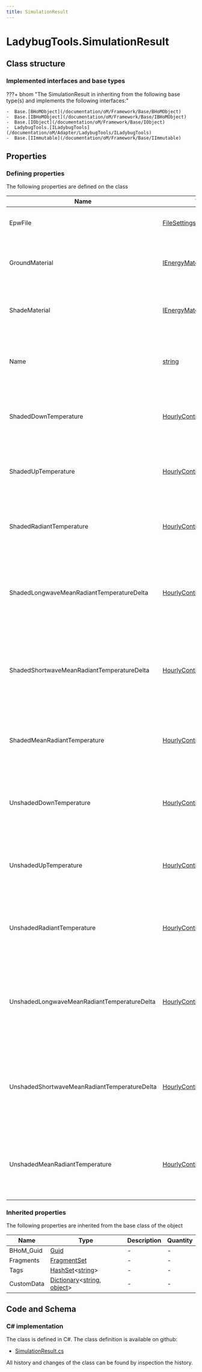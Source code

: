 ```yaml
---
title: SimulationResult
---
```


# LadybugTools.SimulationResult



## Class structure

### Implemented interfaces and base types

???+ bhom "The SimulationResult in inheriting from the following base type(s) and implements the following interfaces:"

    -  Base.[BHoMObject](/documentation/oM/Framework/Base/BHoMObject)
    -  Base.[IBHoMObject](/documentation/oM/Framework/Base/IBHoMObject)
    -  Base.[IObject](/documentation/oM/Framework/Base/IObject)
    -  LadybugTools.[ILadybugTools](/documentation/oM/Adapter/LadybugTools/ILadybugTools)
    -  Base.[IImmutable](/documentation/oM/Framework/Base/IImmutable)


## Properties



### Defining properties

The following properties are defined on the class

| Name             | Type             | Description      | Quantity         |
|------------------|------------------|------------------|------------------|
| EpwFile | [FileSettings](/documentation/oM/Framework/Adapter/FileSettings) | The EPW file associated with this object. | - |
| GroundMaterial | [IEnergyMaterialOpaque](/documentation/oM/Adapter/LadybugTools/IEnergyMaterialOpaque) | The ground material used in the processing of this object. | - |
| ShadeMaterial | [IEnergyMaterialOpaque](/documentation/oM/Adapter/LadybugTools/IEnergyMaterialOpaque) | The shade material used in the processing of this object. | - |
| Name | [string](https://learn.microsoft.com/en-us/dotnet/api/System.String?view=netstandard-2.0) | The identifier used to distinguish existing results for this object. | - |
| ShadedDownTemperature | [HourlyContinuousCollection](/documentation/oM/Adapter/LadybugTools/HourlyContinuousCollection) | The Shaded Down Temperature used in the processing of this object | - |
| ShadedUpTemperature | [HourlyContinuousCollection](/documentation/oM/Adapter/LadybugTools/HourlyContinuousCollection) | The Shaded Up Temperature used in the processing of this object | - |
| ShadedRadiantTemperature | [HourlyContinuousCollection](/documentation/oM/Adapter/LadybugTools/HourlyContinuousCollection) | The Shaded Radiant Temperature used in the processing of this object | - |
| ShadedLongwaveMeanRadiantTemperatureDelta | [HourlyContinuousCollection](/documentation/oM/Adapter/LadybugTools/HourlyContinuousCollection) | The Shaded Longwave Mean Radiant Temperature Delta used in the processing of this object | - |
| ShadedShortwaveMeanRadiantTemperatureDelta | [HourlyContinuousCollection](/documentation/oM/Adapter/LadybugTools/HourlyContinuousCollection) | The Shaded Shortwave Mean Radiant Temperature Delta used in the processing of this object | - |
| ShadedMeanRadiantTemperature | [HourlyContinuousCollection](/documentation/oM/Adapter/LadybugTools/HourlyContinuousCollection) | The Shaded Mean Radiant Temperature used in the processing of this object | - |
| UnshadedDownTemperature | [HourlyContinuousCollection](/documentation/oM/Adapter/LadybugTools/HourlyContinuousCollection) | The Unshaded Down Temperature used in the processing of this object | - |
| UnshadedUpTemperature | [HourlyContinuousCollection](/documentation/oM/Adapter/LadybugTools/HourlyContinuousCollection) | The Unshaded Up Temperature used in the processing of this object | - |
| UnshadedRadiantTemperature | [HourlyContinuousCollection](/documentation/oM/Adapter/LadybugTools/HourlyContinuousCollection) | The Unshaded Radiant Temperature used in the processing of this object | - |
| UnshadedLongwaveMeanRadiantTemperatureDelta | [HourlyContinuousCollection](/documentation/oM/Adapter/LadybugTools/HourlyContinuousCollection) | The Unshaded Longwave Mean Radiant Temperature Delta used in the processing of this object | - |
| UnshadedShortwaveMeanRadiantTemperatureDelta | [HourlyContinuousCollection](/documentation/oM/Adapter/LadybugTools/HourlyContinuousCollection) | The Unshaded Shortwave Mean Radiant Temperature Delta used in the processing of this object | - |
| UnshadedMeanRadiantTemperature | [HourlyContinuousCollection](/documentation/oM/Adapter/LadybugTools/HourlyContinuousCollection) | The Unshaded Mean Radiant Temperature used in the processing of this object | - |


### Inherited properties
The following properties are inherited from the base class of the object

| Name             | Type             | Description      | Quantity         |
|------------------|------------------|------------------|------------------|
| BHoM_Guid | [Guid](https://learn.microsoft.com/en-us/dotnet/api/System.Guid?view=netstandard-2.0) | - | - |
| Fragments | [FragmentSet](/documentation/oM/Framework/Base/FragmentSet) | - | - |
| Tags | [HashSet](https://learn.microsoft.com/en-us/dotnet/api/System.Collections.Generic.HashSet-1?view=netstandard-2.0)&lt;[string](https://learn.microsoft.com/en-us/dotnet/api/System.String?view=netstandard-2.0)&gt; | - | - |
| CustomData | [Dictionary](https://learn.microsoft.com/en-us/dotnet/api/System.Collections.Generic.Dictionary-2?view=netstandard-2.0)&lt;[string](https://learn.microsoft.com/en-us/dotnet/api/System.String?view=netstandard-2.0), [object](https://learn.microsoft.com/en-us/dotnet/api/System.Object?view=netstandard-2.0)&gt; | - | - |


## Code and Schema

### C# implementation

The class is defined in C#. The class definition is available on github:

- [SimulationResult.cs](https://github.com/BHoM/LadybugTools_Toolkit/blob/develop/LadybugTools_oM/Simulation/SimulationResult.cs)

All history and changes of the class can be found by inspection the history.
